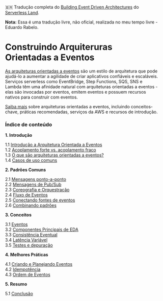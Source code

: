 🇧🇷 Tradução completa do [Building Event Driven
Architectures](https://serverlessland.com/event-driven-architecture/intro) do [Serverless Land](https://serverlessland.com/).

**Nota:** Essa é uma tradução livre, não oficial, realizada no meu tempo livre - Eduardo Rabelo.

# Construindo Arquiteruras Orientadas a Eventos

[As arquiteturas orientadas a eventos](https://serverlessland.com/event-driven-architecture) são um estilo de arquitetura que pode ajudá-lo a aumentar a agilidade de criar aplicativos confiáveis ​​e escaláveis. Serviços serverless como EventBridge, Step Functions, SQS, SNS e Lambda têm uma afinidade natural com arquiteturas orientadas a eventos - elas são invocadas por eventos, emitem eventos e possuem recursos nativos para construir com eventos.

[Saiba mais](./src/01-01-introducao-a-arquitetura-orientada-a-eventos.md) sobre arquiteturas orientadas a eventos, incluindo conceitos-chave, práticas recomendadas, serviços da AWS e recursos de introdução.

### Índice de conteúdo

**1. Introdução**

1.1 [Introdução a Arquitetura Orientada a Eventos](./src/01-01-introducao-a-arquitetura-orientada-a-eventos.md)\
1.2 [Acoplamento forte vs. acoplamento fraco](./src/01-02-acoplamento-forte-vs-acoplamento-fraco.md)\
1.3 [O que são arquiteturas orientadas a eventos?](./src/01-03-o-que-sao-arquiteturas-orientadas-a-eventos.md)\
1.4 [Casos de uso comuns](./src/01-04-casos-de-uso-comuns.md)

**2. Padrões Comuns**

2.1 [Mensagens ponto-a-ponto](./src/02-01-mensagens-ponto-a-ponto.md)\
2.2 [Mensagens de Pub/Sub](./src/02-02-mensagens-de-pub-sub.md)\
2.3 [Coreografia e Orquestração](./src/02-03-coreografia-e-orquestracao.md)\
2.4 [Fluxo de Eventos](./src/02-04-fluxo-de-eventos.md)\
2.5 [Conectando fontes de eventos](./src/02-05-conectando-fontes-de-eventos.md)\
2.6 [Combinando padrões](./src/02-06-combinando-padroes.md)

**3. Conceitos**

3.1 [Eventos](./src/03-01-eventos.md)\
3.2 [Componentes Principais de EDA](./src/03-02-componentes-principais-de-eda.md)\
3.3 [Consistência Eventual](./src/03-03-consistencia-eventual.md)\
3.4 [Latência Variável](./src/03-04-latencia-variavel.md)\
3.5 [Testes e depuração](./src/03-05-testes-e-depuracao.md)

**4. Melhores Práticas**

4.1 [Criando e Planejando Eventos](./src/04-01-criando-e-planejando-eventos.md)\
4.2 [Idempotência](./src/04-02-idempotencia.md)\
4.3 [Ordem de Eventos](./src/04-03-ordem-de-eventos.md)

**5. Resumo**

5.1 [Conclusão](./src/05-01-conclusao.md)
